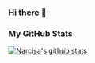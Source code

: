 ### Hi there 🌱 

<!--
**narcisabadea/narcisabadea** is a ✨ _special_ ✨ repository because its `README.md` (this file) appears on your GitHub profile.

Here are some ideas to get you started:

- 🔭 I’m currently working on ...
- 🌱 I’m currently learning ...
- 👯 I’m looking to collaborate on ...
- 🤔 I’m looking for help with ...
- 💬 Ask me about ...
- 📫 How to reach me: ...
- 😄 Pronouns: ...
- ⚡ Fun fact: ...


### Let's chat

<a href = "mailto:vasile.narcisa11@gmail.com">
  <img src="https://1000logos.net/wp-content/uploads/2018/05/Gmail-logo.png" width="auto" height="50px"> 

<a target="_blank" href="https://www.linkedin.com/in/narcisa-elena-badea-a3a55197/">
  <img src="https://nepa.com/wp-content/uploads/2017/09/linkedin-logo.png" width="auto" height="50px"> 

-->

### My GitHub Stats
[![Narcisa's github stats](https://github-readme-stats.vercel.app/api?username=narcisabadea&show_icons=true&theme=radical)](https://github.com/narcisabadea/github-readme-stats)

